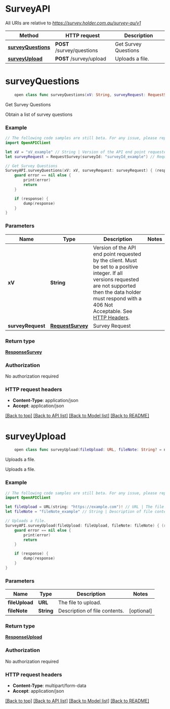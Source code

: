 # SurveyAPI

All URIs are relative to *https://survey.holder.com.au/survey-au/v1*

Method | HTTP request | Description
------------- | ------------- | -------------
[**surveyQuestions**](SurveyAPI.md#surveyquestions) | **POST** /survey/questions | Get Survey Questions
[**surveyUpload**](SurveyAPI.md#surveyupload) | **POST** /survey/upload | Uploads a file.


# **surveyQuestions**
```swift
    open class func surveyQuestions(xV: String, surveyRequest: RequestSurvey, completion: @escaping (_ data: ResponseSurvey?, _ error: Error?) -> Void)
```

Get Survey Questions

Obtain a list of survey questions

### Example 
```swift
// The following code samples are still beta. For any issue, please report via http://github.com/OpenAPITools/openapi-generator/issues/new
import OpenAPIClient

let xV = "xV_example" // String | Version of the API end point requested by the client. Must be set to a positive integer. If all versions requested are not supported then the data holder must respond with a 406 Not Acceptable. See [HTTP Headers](#request-headers).
let surveyRequest = RequestSurvey(surveyId: "surveyId_example") // RequestSurvey | Survey Request

// Get Survey Questions
SurveyAPI.surveyQuestions(xV: xV, surveyRequest: surveyRequest) { (response, error) in
    guard error == nil else {
        print(error)
        return
    }

    if (response) {
        dump(response)
    }
}
```

### Parameters

Name | Type | Description  | Notes
------------- | ------------- | ------------- | -------------
 **xV** | **String** | Version of the API end point requested by the client. Must be set to a positive integer. If all versions requested are not supported then the data holder must respond with a 406 Not Acceptable. See [HTTP Headers](#request-headers). | 
 **surveyRequest** | [**RequestSurvey**](RequestSurvey.md) | Survey Request | 

### Return type

[**ResponseSurvey**](ResponseSurvey.md)

### Authorization

No authorization required

### HTTP request headers

 - **Content-Type**: application/json
 - **Accept**: application/json

[[Back to top]](#) [[Back to API list]](../README.md#documentation-for-api-endpoints) [[Back to Model list]](../README.md#documentation-for-models) [[Back to README]](../README.md)

# **surveyUpload**
```swift
    open class func surveyUpload(fileUpload: URL, fileNote: String? = nil, completion: @escaping (_ data: ResponseUpload?, _ error: Error?) -> Void)
```

Uploads a file.

Uploads a file.

### Example 
```swift
// The following code samples are still beta. For any issue, please report via http://github.com/OpenAPITools/openapi-generator/issues/new
import OpenAPIClient

let fileUpload = URL(string: "https://example.com")! // URL | The file to upload.
let fileNote = "fileNote_example" // String | Description of file contents. (optional)

// Uploads a file.
SurveyAPI.surveyUpload(fileUpload: fileUpload, fileNote: fileNote) { (response, error) in
    guard error == nil else {
        print(error)
        return
    }

    if (response) {
        dump(response)
    }
}
```

### Parameters

Name | Type | Description  | Notes
------------- | ------------- | ------------- | -------------
 **fileUpload** | **URL** | The file to upload. | 
 **fileNote** | **String** | Description of file contents. | [optional] 

### Return type

[**ResponseUpload**](ResponseUpload.md)

### Authorization

No authorization required

### HTTP request headers

 - **Content-Type**: multipart/form-data
 - **Accept**: application/json

[[Back to top]](#) [[Back to API list]](../README.md#documentation-for-api-endpoints) [[Back to Model list]](../README.md#documentation-for-models) [[Back to README]](../README.md)

